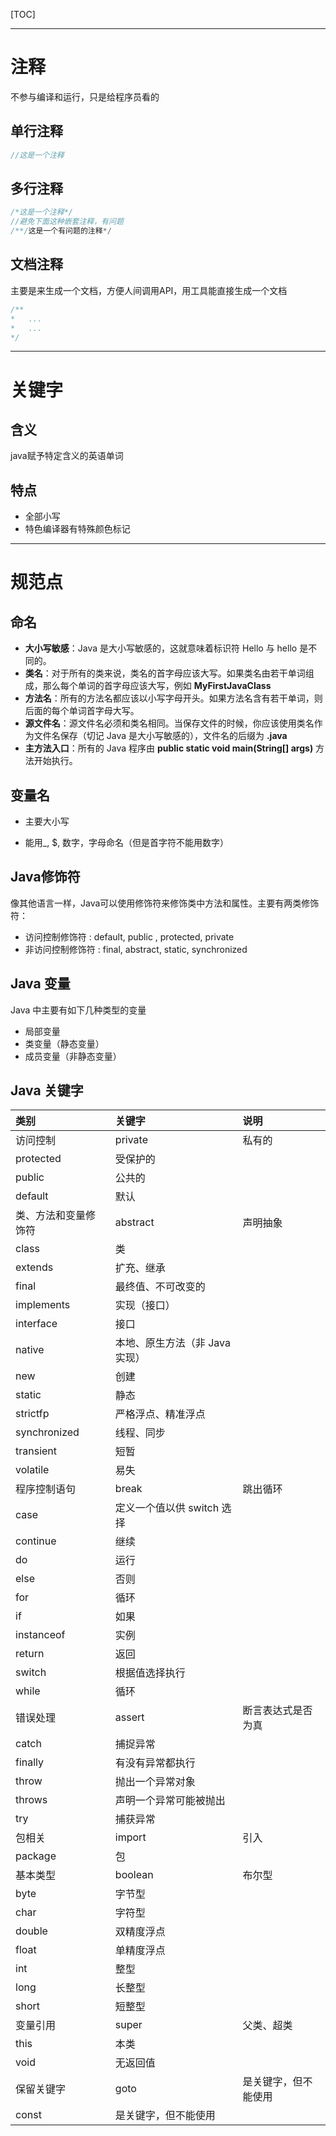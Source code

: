 [TOC]

---

# 注释

 不参与编译和运行，只是给程序员看的

## 单行注释

```java
//这是一个注释
```



## 多行注释

```java
/*这是一个注释*/
//避免下面这种嵌套注释，有问题
/**/这是一个有问题的注释*/
```



## 文档注释

主要是来生成一个文档，方便人间调用API，用工具能直接生成一个文档

```java
/**
*   ...
* 	...
*/
```



---

# 关键字

## 含义

java赋予特定含义的英语单词

## 特点

- 全部小写
- 特色编译器有特殊颜色标记

---

# 规范点

## 命名

- **大小写敏感**：Java 是大小写敏感的，这就意味着标识符 Hello 与 hello 是不同的。
- **类名**：对于所有的类来说，类名的首字母应该大写。如果类名由若干单词组成，那么每个单词的首字母应该大写，例如 **MyFirstJavaClass**
- **方法名**：所有的方法名都应该以小写字母开头。如果方法名含有若干单词，则后面的每个单词首字母大写。
- **源文件名**：源文件名必须和类名相同。当保存文件的时候，你应该使用类名作为文件名保存（切记 Java 是大小写敏感的），文件名的后缀为 **.java**
- **主方法入口**：所有的 Java 程序由 **public static void main(String[] args)** 方法开始执行。

## 变量名

- 主要大小写

- 能用_, $, 数字，字母命名（但是首字符不能用数字）

  

## Java修饰符

像其他语言一样，Java可以使用修饰符来修饰类中方法和属性。主要有两类修饰符：

- 访问控制修饰符 : default, public , protected, private
- 非访问控制修饰符 : final, abstract, static, synchronized



## Java 变量

Java 中主要有如下几种类型的变量

- 局部变量
- 类变量（静态变量）
- 成员变量（非静态变量）

## Java 关键字

| 类别                 | 关键字                         | 说明                 |
| :------------------- | :----------------------------- | :------------------- |
| 访问控制             | private                        | 私有的               |
| protected            | 受保护的                       |                      |
| public               | 公共的                         |                      |
| default              | 默认                           |                      |
| 类、方法和变量修饰符 | abstract                       | 声明抽象             |
| class                | 类                             |                      |
| extends              | 扩充、继承                     |                      |
| final                | 最终值、不可改变的             |                      |
| implements           | 实现（接口）                   |                      |
| interface            | 接口                           |                      |
| native               | 本地、原生方法（非 Java 实现） |                      |
| new                  | 创建                           |                      |
| static               | 静态                           |                      |
| strictfp             | 严格浮点、精准浮点             |                      |
| synchronized         | 线程、同步                     |                      |
| transient            | 短暂                           |                      |
| volatile             | 易失                           |                      |
| 程序控制语句         | break                          | 跳出循环             |
| case                 | 定义一个值以供 switch 选择     |                      |
| continue             | 继续                           |                      |
| do                   | 运行                           |                      |
| else                 | 否则                           |                      |
| for                  | 循环                           |                      |
| if                   | 如果                           |                      |
| instanceof           | 实例                           |                      |
| return               | 返回                           |                      |
| switch               | 根据值选择执行                 |                      |
| while                | 循环                           |                      |
| 错误处理             | assert                         | 断言表达式是否为真   |
| catch                | 捕捉异常                       |                      |
| finally              | 有没有异常都执行               |                      |
| throw                | 抛出一个异常对象               |                      |
| throws               | 声明一个异常可能被抛出         |                      |
| try                  | 捕获异常                       |                      |
| 包相关               | import                         | 引入                 |
| package              | 包                             |                      |
| 基本类型             | boolean                        | 布尔型               |
| byte                 | 字节型                         |                      |
| char                 | 字符型                         |                      |
| double               | 双精度浮点                     |                      |
| float                | 单精度浮点                     |                      |
| int                  | 整型                           |                      |
| long                 | 长整型                         |                      |
| short                | 短整型                         |                      |
| 变量引用             | super                          | 父类、超类           |
| this                 | 本类                           |                      |
| void                 | 无返回值                       |                      |
| 保留关键字           | goto                           | 是关键字，但不能使用 |
| const                | 是关键字，但不能使用           |                      |



